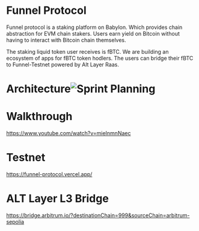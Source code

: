 # Funnel Protocol
Funnel protocol is a staking platform on Babylon. Which provides chain abstraction for EVM chain stakers. Users earn yield on Bitcoin without having to interact with Bitcoin chain themselves.

The staking liquid token user receives is fBTC. We are building an ecosystem of apps for fBTC token hodlers. The users can bridge their fBTC to Funnel-Testnet powered by Alt Layer Raas.

# Architecture![Sprint Planning](https://github.com/user-attachments/assets/71ca3ccd-0c70-47e9-a5a1-1c66fcf1db1b)


# Walkthrough
https://www.youtube.com/watch?v=mieInmnNaec

# Testnet
https://funnel-protocol.vercel.app/

# ALT Layer L3 Bridge
https://bridge.arbitrum.io/?destinationChain=999&sourceChain=arbitrum-sepolia